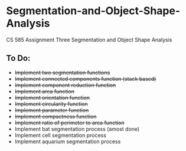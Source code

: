# Segmentation-and-Object-Shape-Analysis
CS 585 Assignment Three Segmentation and Object Shape Analysis

## To Do:
* ~~Implement two segmentation functions~~
* ~~Implement connected components function (stack based)~~
* ~~Implement component reduction function~~
* ~~Implement area function~~
* ~~Implement orientation function~~
* ~~Implement circularity function~~
* ~~Implement parameter function~~
* ~~Implement compactness function~~
* ~~Implement ratio of perimeter to area function~~
* Implement bat segmentation process (amost done)
* Implement cell segmentation process
* Implement aquarium segmentation process
